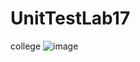 # UnitTestLab17
college
![image](https://github.com/t-ogni/UnitTestLab17/assets/62523761/b7035919-eef4-49a8-bc15-3370a9f18748)
